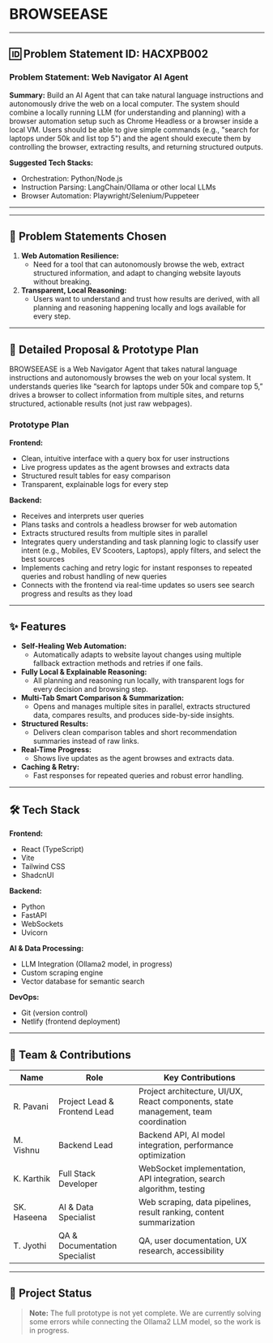 # BROWSEEASE

---

## 🆔 Problem Statement ID: HACXPB002

### Problem Statement: Web Navigator AI Agent

**Summary:**
Build an AI Agent that can take natural language instructions and autonomously drive the web on a local computer. The system should combine a locally running LLM (for understanding and planning) with a browser automation setup such as Chrome Headless or a browser inside a local VM. Users should be able to give simple commands (e.g., "search for laptops under 50k and list top 5") and the agent should execute them by controlling the browser, extracting results, and returning structured outputs.

**Suggested Tech Stacks:**

- Orchestration: Python/Node.js
- Instruction Parsing: LangChain/Ollama or other local LLMs
- Browser Automation: Playwright/Selenium/Puppeteer

---

---

## 📝 Problem Statements Chosen

1. **Web Automation Resilience:**
   - Need for a tool that can autonomously browse the web, extract structured information, and adapt to changing website layouts without breaking.
2. **Transparent, Local Reasoning:**
   - Users want to understand and trust how results are derived, with all planning and reasoning happening locally and logs available for every step.

---

## 🚀 Detailed Proposal & Prototype Plan

BROWSEEASE is a Web Navigator Agent that takes natural language instructions and autonomously browses the web on your local system. It understands queries like “search for laptops under 50k and compare top 5,” drives a browser to collect information from multiple sites, and returns structured, actionable results (not just raw webpages).

### Prototype Plan

**Frontend:**

- Clean, intuitive interface with a query box for user instructions
- Live progress updates as the agent browses and extracts data
- Structured result tables for easy comparison
- Transparent, explainable logs for every step

**Backend:**

- Receives and interprets user queries
- Plans tasks and controls a headless browser for web automation
- Extracts structured results from multiple sites in parallel
- Integrates query understanding and task planning logic to classify user intent (e.g., Mobiles, EV Scooters, Laptops), apply filters, and select the best sources
- Implements caching and retry logic for instant responses to repeated queries and robust handling of new queries
- Connects with the frontend via real-time updates so users see search progress and results as they load

---

## ✨ Features

- **Self-Healing Web Automation:**
  - Automatically adapts to website layout changes using multiple fallback extraction methods and retries if one fails.
- **Fully Local & Explainable Reasoning:**
  - All planning and reasoning run locally, with transparent logs for every decision and browsing step.
- **Multi-Tab Smart Comparison & Summarization:**
  - Opens and manages multiple sites in parallel, extracts structured data, compares results, and produces side-by-side insights.
- **Structured Results:**
  - Delivers clean comparison tables and short recommendation summaries instead of raw links.
- **Real-Time Progress:**
  - Shows live updates as the agent browses and extracts data.
- **Caching & Retry:**
  - Fast responses for repeated queries and robust error handling.

---

## 🛠️ Tech Stack

**Frontend:**

- React (TypeScript)
- Vite
- Tailwind CSS
- ShadcnUI

**Backend:**

- Python
- FastAPI
- WebSockets
- Uvicorn

**AI & Data Processing:**

- LLM Integration (Ollama2 model, in progress)
- Custom scraping engine
- Vector database for semantic search

**DevOps:**

- Git (version control)
- Netlify (frontend deployment)

---

## 👥 Team & Contributions

| Name        | Role                          | Key Contributions                                                                  |
| ----------- | ----------------------------- | ---------------------------------------------------------------------------------- |
| R. Pavani   | Project Lead & Frontend Lead  | Project architecture, UI/UX, React components, state management, team coordination |
| M. Vishnu   | Backend Lead                  | Backend API, AI model integration, performance optimization                        |
| K. Karthik  | Full Stack Developer          | WebSocket implementation, API integration, search algorithm, testing               |
| SK. Haseena | AI & Data Specialist          | Web scraping, data pipelines, result ranking, content summarization                |
| T. Jyothi   | QA & Documentation Specialist | QA, user documentation, UX research, accessibility                                 |

---

## 📢 Project Status

> **Note:** The full prototype is not yet complete. We are currently solving some errors while connecting the Ollama2 LLM model, so the work is in progress.
